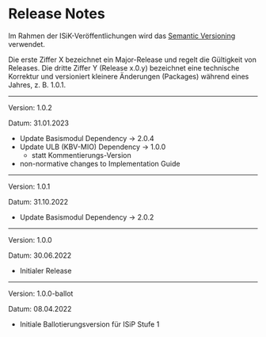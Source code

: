# Release Notes

Im Rahmen der ISiK-Veröffentlichungen wird das [Semantic Versioning](https://semver.org/lang/de/) verwendet.

Die erste Ziffer X bezeichnet ein Major-Release und regelt die Gültigkeit von Releases. Die dritte Ziffer Y (Release x.0.y) bezeichnet eine technische Korrektur und versioniert kleinere Änderungen (Packages) während eines Jahres, z. B. 1.0.1.

----
Version: 1.0.2

Datum: 31.01.2023

- Update Basismodul Dependency -> 2.0.4
- Update ULB (KBV-MIO) Dependency -> 1.0.0
    - statt Kommentierungs-Version
- non-normative changes to Implementation Guide

----
Version: 1.0.1

Datum: 31.10.2022

- Update Basismodul Dependency -> 2.0.2

----
Version: 1.0.0

Datum: 30.06.2022

- Initialer Release

----
Version: 1.0.0-ballot

Datum: 08.04.2022

* Initiale Ballotierungsversion für ISiP Stufe 1

